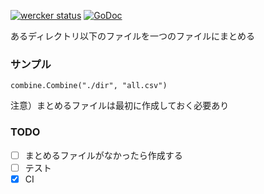 [![wercker status](https://app.wercker.com/status/5f54f03a8f1c96de4ed20dcf6ad055ba/s/master "wercker status")](https://app.wercker.com/project/byKey/5f54f03a8f1c96de4ed20dcf6ad055ba)
[![GoDoc](https://godoc.org/github.com/kwmt/combine?status.svg)](http://godoc.org/github.com/kwmt/combine) 

あるディレクトリ以下のファイルを一つのファイルにまとめる


### サンプル
```
combine.Combine("./dir", "all.csv")
```

注意）まとめるファイルは最初に作成しておく必要あり

### TODO
- [ ] まとめるファイルがなかったら作成する
- [ ] テスト
- [x] CI